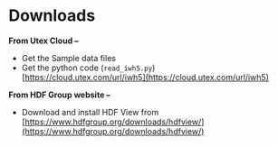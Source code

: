 # Downloads

**From Utex Cloud –**  
- Get the Sample data files  
- Get the python code (`read_iwh5.py`)  
  [https://cloud.utex.com/url/iwh5](https://cloud.utex.com/url/iwh5)


**From HDF Group website –**  
- Download and install HDF View from  
  [https://www.hdfgroup.org/downloads/hdfview/](https://www.hdfgroup.org/downloads/hdfview/)